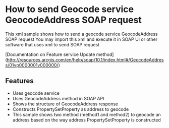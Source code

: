 # How to send Geocode service GeocodeAddress SOAP request 
This xml sample shows how to send a geocode service GeocodeAddress SOAP request 
You may import this xml and execute it in SOAP UI or other software that uses xml to send SOAP request


[Documentation on Feature service Update method]
(http://resources.arcgis.com/en/help/soap/10.1/index.html#/GeocodeAddress/01vp0000001v000000/)

## Features
* Uses geocode service
* Uses GeocodeAddress method in SOAP API
* Shows the structure of GeocodeAddress response
* Constructs PropertySetProperty as address to geocode 
* This sample shows two method (method1 and method2) to geocode an address based on the way address PropertySetProperty is constructed